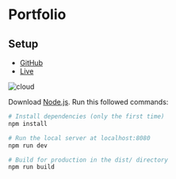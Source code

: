# Portfolio

## Setup

- [GitHub](https://github.com/brunosimon/organic-sphere)
- [Live](https://organic-sphere.vercel.app)

![cloud](/repository/static/textures/cloud.png?raw=true "cloud")

Download [Node.js](https://nodejs.org/en/download/).
Run this followed commands:

```bash
# Install dependencies (only the first time)
npm install

# Run the local server at localhost:8080
npm run dev

# Build for production in the dist/ directory
npm run build
```
